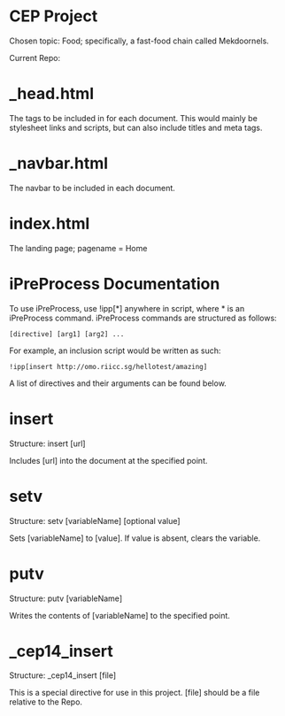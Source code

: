CEP Project
===========

Chosen topic: Food; specifically, a fast-food chain called Mekdoornels.

Current Repo:

_head.html
==========
The tags to be included in <head> for each document. This would mainly be stylesheet links and scripts, but can also include titles and meta tags.

_navbar.html
============
The navbar to be included in each document.

index.html
==========
The landing page; pagename = Home

iPreProcess Documentation
=========================

To use iPreProcess, use !ipp[*] anywhere in script, where * is an iPreProcess command.
iPreProcess commands are structured as follows:

	[directive] [arg1] [arg2] ...

For example, an inclusion script would be written as such:

	!ipp[insert http://omo.riicc.sg/hellotest/amazing]

A list of directives and their arguments can be found below.

insert
======
Structure: insert [url]

Includes [url] into the document at the specified point.

setv
====
Structure: setv [variableName] [optional value]

Sets [variableName] to [value]. If value is absent, clears the variable.

putv
====
Structure: putv [variableName]

Writes the contents of [variableName] to the specified point.

_cep14_insert
=============
Structure: _cep14_insert [file]

This is a special directive for use in this project. [file] should be a file relative to the Repo.
